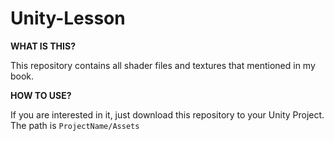 # Unity-Lesson

**WHAT IS THIS?**

This repository contains all shader files and textures that mentioned in my book.

**HOW TO USE?**

If you are interested in it, just download this repository to your Unity Project.
The path is `ProjectName/Assets`
